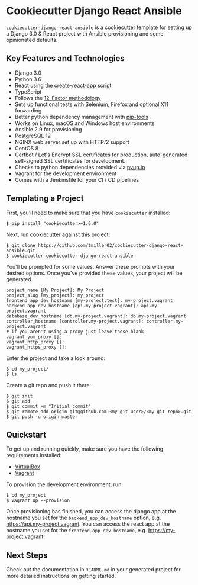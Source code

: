# Cookiecutter Django React Ansible

`cookiecutter-django-react-ansible` is a 
[cookiecutter](https://github.com/pydanny/cookiecutter) template for setting up
a Django 3.0 & React project with Ansible provisioning and some opinionated defaults.

## Key Features and Technologies
* Django 3.0
* Python 3.6
* React using the [create-react-app](https://github.com/facebook/create-react-app) script
* TypeScript
* Follows the [12-Factor methodology](https://12factor.net/)
* Sets up functional tests with [Selenium](https://selenium-python.readthedocs.io/),
  Firefox and optional X11 forwarding
* Better python dependency management with [pip-tools](https://github.com/jazzband/pip-tools)
* Works on Linux, macOS and Windows host environments
* Ansible 2.9 for provisioning
* PostgreSQL 12
* NGINX web server set up with HTTP/2 support
* CentOS 8
* [Certbot](https://certbot.eff.org/about/) / [Let's Encrypt](https://letsencrypt.org/)
  SSL certificates for production, auto-generated self-signed SSL certificates for development.
* Checks to python dependencies provided via [pyup.io](https://pyup.io/)
* Vagrant for the development environment
* Comes with a Jenkinsfile for your CI / CD pipelines

## Templating a Project

First, you'll need to make sure that you have `cookiecutter` installed:

```
$ pip install "cookiecutter>=1.6.0"
```

Next, run cookiecutter against this project:

```
$ git clone https://github.com/tmiller02/cookiecutter-django-react-ansible.git
$ cookiecutter cookiecutter-django-react-ansible
```

You'll be prompted for some values. Answer these prompts with your desired
options. Once you've provided these values, your project will be generated.

```
project_name [My Project]: My Project
project_slug [my_project]: my_project
frontend_app_dev_hostname [my-project.test]: my-project.vagrant
backend_app_dev_hostname [api.my-project.vagrant]: api.my-project.vagrant
database_dev_hostname [db.my-project.vagrant]: db.my-project.vagrant
controller_hostname [controller.my-project.vagrant]: controller.my-project.vagrant
# if you aren't using a proxy just leave these blank
vagrant_yum_proxy []: 
vagrant_http_proxy []: 
vagrant_https_proxy []:
```

Enter the project and take a look around:

```
$ cd my_project/
$ ls
```

Create a git repo and push it there:

```
$ git init
$ git add .
$ git commit -m "Initial commit"
$ git remote add origin git@github.com:<my-git-user>/<my-git-repo>.git
$ git push -u origin master
```
## Quickstart

To get up and running quickly, make sure you have the following requirements installed:
* [VirtualBox](https://www.virtualbox.org/)
* [Vagrant](https://www.vagrantup.com/)

To provision the development environment, run:
```
$ cd my_project
$ vagrant up --provision
```
    
Once provisioning has finished, you can access the django app at the hostname you
set for the `backend_app_dev_hostname` option, e.g. https://api.my-project.vagrant.
You can access the react app at the hostname you set for the
`frontend_app_dev_hostname`, e.g. https://my-project.vagrant.

## Next Steps

Check out the documentation in `README.md` in your generated project for more
detailed instructions on getting started.